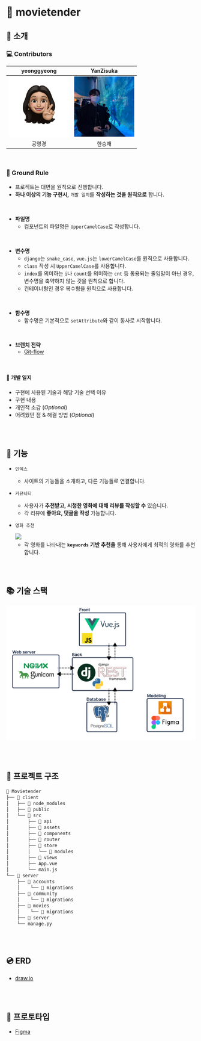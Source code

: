 # :movie_camera: movietender

## :mag_right: 소개

### :computer: Contributors

|                         yeonggyeong                          |                          YanZisuka                           |
| :----------------------------------------------------------: | :----------------------------------------------------------: |
| <a href="https://github.com/yeonggyeong" target="_blank"><img style="width: 10rem;" src="README.assets/75614212.png" alt="Avatar"  /></a> | <a href="https://github.com/YanZisuka" target="_blank"><img style="width: 10rem;" src="README.assets/83825572.jpeg" alt="img"  /></a> |
|                            공영경                            |                            한승재                            |

<br>

### :call_me_hand: Ground Rule

-   프로젝트는 대면을 원칙으로 진행합니다.
-   **하나 이상의 기능 구현시,** `개발 일지`를 **작성하는 것을 원칙으로** 합니다.

<br>

-   **파일명**
    -   컴포넌트의 파일명은 `UpperCamelCase`로 작성합니다.

<br>

-   **변수명**
    -   `django`는 `snake_case`, `vue.js`는 `lowerCamelCase`를 원칙으로 사용합니다.
    -   `class` 작성 시 `UpperCamelCase`를 사용합니다.
    -   `index`를 의미하는 `i`나 `count`를 의미하는 `cnt` 등 통용되는 줄임말이 아닌 경우, 변수명을 축약하지 않는 것을 원칙으로 합니다.
    -   컨테이너형인 경우 복수형을 원칙으로 사용합니다.

<br>

-   **함수명**
    -   함수명은 기본적으로 `setAttribute`와 같이 동사로 시작합니다.

<br>

-   **브랜치 전략**
    -   [Git-flow](https://www.atlassian.com/git/tutorials/comparing-workflows/gitflow-workflow)

<br>

#### :page_with_curl: 개발 일지

-   구현에 사용된 기술과 해당 기술 선택 이유
-   구현 내용
-   개인적 소감 (*Optional*)
-   어려웠던 점 & 해결 방법 (*Optional*)

<br><br>

## :wrench: 기능

-   `인덱스`
    -   사이트의 기능들을 소개하고, 다른 기능들로 연결합니다.
    
-   `커뮤니티`
    -   사용자가 **추천받고, 시청한 영화에 대해 리뷰를 작성할 수** 있습니다.
    -   각 리뷰에 **좋아요, 댓글을 작성** 가능합니다.
    
-   `영화 추천`

    <img src="README.assets/project-operation.gif">

    -   각 영화를 나타내는 **`keywords` 기반 추천을** 통해 사용자에게 최적의 영화를 추천합니다.



<br><br>

## :books: 기술 스택

![image-20220520221843919](README.assets/image-20220520221843919.png)

<br><br>

## :office: 프로젝트 구조

```
📂 Movietender
├── 📂 client
│   ├── 📂 node_modules
│   ├── 📂 public
│   └── 📂 src
│       ├── 📂 api
│       ├── 📂 assets
│       ├── 📂 components
│       ├── 📂 router
│       ├── 📂 store
│       │   └── 📂 modules
│       ├── 📂 views
│       ├── App.vue
│       └── main.js
└── 📂 server
    ├── 📂 accounts
    │    └── 📂 migrations
    ├── 📂 community
    │    └── 📂 migrations
    ├── 📂 movies
    │    └── 📂 migrations
    ├── 📂 server
    └── manage.py
```

<br><br>

## :cd: ERD

-   <a href="https://drive.google.com/file/d/1WqgOLr7BNAP7_DBBk-ysWIDRL2eX6Bk4/view?usp=sharing" target="_blank">draw.io</a>

<br><br>

## :iphone: 프로토타입

-   <a href="https://www.figma.com/file/oQ3cjXbhtswUeQCz41NzOO/Movietender?node-id=0%3A1" target="_blank">Figma</a>

<br><br>


